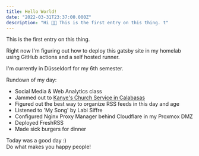 ```yaml
---
title: Hello World!
date: "2022-03-31T23:37:00.000Z"
description: "Hi 👋🏽 This is the first entry on this thing. t"
---
```


This is the first entry on this thing.  

Right now I'm figuring out how to deploy this gatsby site in my homelab using GitHub actions and a self hosted runner.

I'm currently in Düsseldorf for my 6th semester.

Rundown of my day:
- Social Media & Web Analytics class
- Jammed out to [Kanye's Church Service in Calabasas](https://youtu.be/REOkiD1y6rA)
- Figured out the best way to organize RSS feeds in this day and age
- Listened to 'My Song' by Labi Siffre
- Configured Nginx Proxy Manager behind Cloudflare in my Proxmox DMZ
- Deployed FreshRSS
- Made sick burgers for dinner

Today was a good day :)  
Do what makes you happy people!